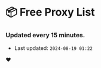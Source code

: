 # :package: Free Proxy List
### Updated every 15 minutes.

- Last updated: `2024-08-19 01:22`

:heart:

